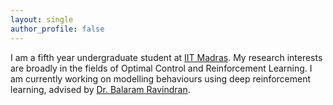 ```yaml
---
layout: single
author_profile: false
---
```


I am a fifth year undergraduate student at [IIT Madras](www.iitm.ac.in). My research interests are broadly in the fields of Optimal Control and Reinforcement Learning. I am currently working on modelling behaviours using deep reinforcement learning, advised by [Dr. Balaram Ravindran](https://www.cse.iitm.ac.in/~ravi/).